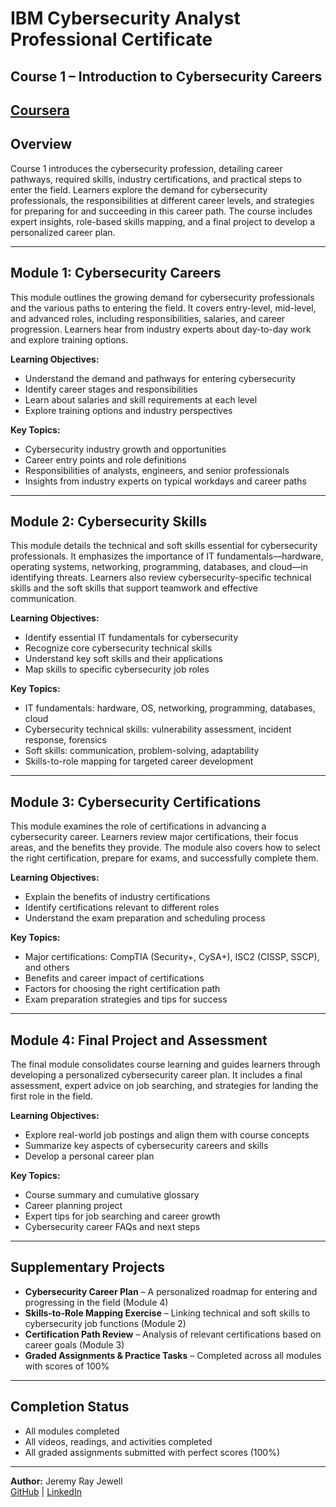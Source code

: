 # IBM Cybersecurity Analyst Professional Certificate  
## Course 1 – Introduction to Cybersecurity Careers  

[Coursera](https://www.coursera.org/learn/introduction-to-cybersecurity-careers/home/module/1)
---

## Overview  
Course 1 introduces the cybersecurity profession, detailing career pathways, required skills, industry certifications, and practical steps to enter the field. Learners explore the demand for cybersecurity professionals, the responsibilities at different career levels, and strategies for preparing for and succeeding in this career path. The course includes expert insights, role-based skills mapping, and a final project to develop a personalized career plan.  

---

## Module 1: Cybersecurity Careers  
This module outlines the growing demand for cybersecurity professionals and the various paths to entering the field. It covers entry-level, mid-level, and advanced roles, including responsibilities, salaries, and career progression. Learners hear from industry experts about day-to-day work and explore training options.  

**Learning Objectives:**  
- Understand the demand and pathways for entering cybersecurity  
- Identify career stages and responsibilities  
- Learn about salaries and skill requirements at each level  
- Explore training options and industry perspectives  

**Key Topics:**  
- Cybersecurity industry growth and opportunities  
- Career entry points and role definitions  
- Responsibilities of analysts, engineers, and senior professionals  
- Insights from industry experts on typical workdays and career paths  

---

## Module 2: Cybersecurity Skills  
This module details the technical and soft skills essential for cybersecurity professionals. It emphasizes the importance of IT fundamentals—hardware, operating systems, networking, programming, databases, and cloud—in identifying threats. Learners also review cybersecurity-specific technical skills and the soft skills that support teamwork and effective communication.  

**Learning Objectives:**  
- Identify essential IT fundamentals for cybersecurity  
- Recognize core cybersecurity technical skills  
- Understand key soft skills and their applications  
- Map skills to specific cybersecurity job roles  

**Key Topics:**  
- IT fundamentals: hardware, OS, networking, programming, databases, cloud  
- Cybersecurity technical skills: vulnerability assessment, incident response, forensics  
- Soft skills: communication, problem-solving, adaptability  
- Skills-to-role mapping for targeted career development  

---

## Module 3: Cybersecurity Certifications  
This module examines the role of certifications in advancing a cybersecurity career. Learners review major certifications, their focus areas, and the benefits they provide. The module also covers how to select the right certification, prepare for exams, and successfully complete them.  

**Learning Objectives:**  
- Explain the benefits of industry certifications  
- Identify certifications relevant to different roles  
- Understand the exam preparation and scheduling process  

**Key Topics:**  
- Major certifications: CompTIA (Security+, CySA+), ISC2 (CISSP, SSCP), and others  
- Benefits and career impact of certifications  
- Factors for choosing the right certification path  
- Exam preparation strategies and tips for success  

---

## Module 4: Final Project and Assessment  
The final module consolidates course learning and guides learners through developing a personalized cybersecurity career plan. It includes a final assessment, expert advice on job searching, and strategies for landing the first role in the field.  

**Learning Objectives:**  
- Explore real-world job postings and align them with course concepts  
- Summarize key aspects of cybersecurity careers and skills  
- Develop a personal career plan  

**Key Topics:**  
- Course summary and cumulative glossary  
- Career planning project  
- Expert tips for job searching and career growth  
- Cybersecurity career FAQs and next steps  

---

## Supplementary Projects  
- **Cybersecurity Career Plan** – A personalized roadmap for entering and progressing in the field (Module 4)  
- **Skills-to-Role Mapping Exercise** – Linking technical and soft skills to cybersecurity job functions (Module 2)  
- **Certification Path Review** – Analysis of relevant certifications based on career goals (Module 3)  
- **Graded Assignments & Practice Tasks** – Completed across all modules with scores of 100%  

---

## Completion Status  
- All modules completed  
- All videos, readings, and activities completed  
- All graded assignments submitted with perfect scores (100%)  

---

**Author:** Jeremy Ray Jewell  
[GitHub](https://github.com/jeremyrayjewell) | [LinkedIn](https://www.linkedin.com/in/jeremyrayjewell)
